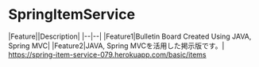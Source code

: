# SpringItemService
|Feature||Description|
|--|--|
|Feature1|Bulletin Board Created Using JAVA, Spring MVC|
|Feature2|JAVA, Spring MVCを活用した掲示版です。|
https://spring-item-service-079.herokuapp.com/basic/items
